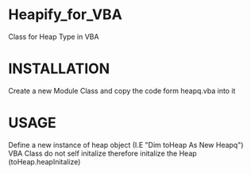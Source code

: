 # Heapify_for_VBA
Class for Heap Type in VBA

# INSTALLATION 
Create a new Module Class and copy the code form heapq.vba into it

# USAGE
Define a new instance of heap object (I.E "Dim toHeap As New Heapq")
VBA Class do not self initalize therefore initalize the Heap (toHeap.heapInitalize)



